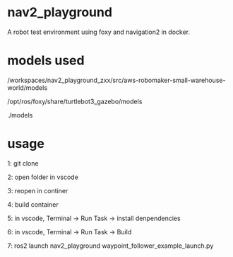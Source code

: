 # nav2_playground
A robot test environment using foxy and navigation2 in docker.

# models used 
/workspaces/nav2_playground_zxx/src/aws-robomaker-small-warehouse-world/models 

/opt/ros/foxy/share/turtlebot3_gazebo/models

 ./models 

# usage

1:  git clone 

2: open folder in vscode

3:  reopen in continer

4:  build container

5: in vscode, Terminal -> Run Task -> install denpendencies

6: in vscode, Terminal -> Run Task -> Build

7: ros2 launch nav2_playground waypoint_follower_example_launch.py



